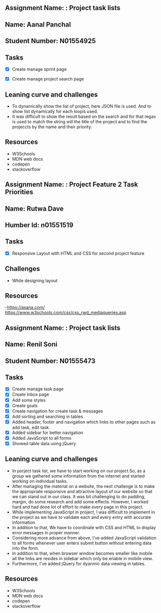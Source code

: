 ## Assignment Name: : Project task lists

## Name: Aanal Panchal

## Student Number: N01554925

## Tasks

- [x] Create manage sprint page
- [x] Create manage project search page


## Leaning curve and challenges

- To dynamically  show the list of project, here JSON file is used. And to show list dynamically for each loopis used.
- It was difficult to show the result based on the search and for that regax is used to match the string will the title of the project and to find the projeccts by the name and their priority.

## Resources
- W3Schools
- MDN web docs
- codepen
- stackoverflow


## Assignment Name: : Project Feature 2 Task Priorities



## Name: Rutwa Dave
## Humber Id: n01551519


## Tasks



- [x] Responsive Layout with  HTML and CSS for second project feature





## Challenges


- While designing layout 



## Resources


-https://asana.com/
https://www.w3schools.com/css/css_rwd_mediaqueries.asp


## Assignment Name: : Project task lists

## Name: Renil Soni

## Student Number: N01555473

## Tasks

- [x] Create manage task page
- [x] Create Inbox page
- [x] Add some styles
- [x] Create goals
- [x] Create navigation for create task & messages
- [x] Add sorting and searching in tables
- [x] Added header, footer and navigation which links to other pages such as add task, edit task.
- [x] Added sidebar for better navigation
- [x] Added JavaScript to all forms
- [x] Showed table data using jQuery

## Leaning curve and challenges

- In porject task list, we have to start working on our project.So, as a group we gathered some information from the internet and started working on individual tasks.
- After managing the material on a website, the next challenge is to make the appropriate responsive and attractive layout of our website so that we can stand out in our class. It was bit challenging to do padding, margin, do some research and add some effects. However, I worked hard and had done lot of effort to make every page in this project.
- While implementing JavaScript in project, I was difficult to implement in the project as we have to validate each and every entry with accurate information
- In addition to that, We have to coordinate with CSS and HTML to display error messages in proper manner.
- Considering more advance from above, I've added JavaScript validation to all forms whenever user enters submit button without entering data into the form.
- In addition to that, when browser window becomes smaller like mobile all the links are resides in sidebar which only be enable in mobile view.
- Furthermore, I've added jQuery for dyanmic data viewing in tables.

## Resources
- W3Schools
- MDN web docs
- codepen
- stackoverflow